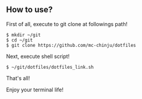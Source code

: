 ## How to use?

First of all, execute to git clone at followings path!

```
$ mkdir ~/git
$ cd ~/git
$ git clone https://github.com/mc-chinju/dotfiles
```

Next, execute shell script!

```
$ ~/git/dotfiles/dotfiles_link.sh
```

That's all!

Enjoy your terminal life!

